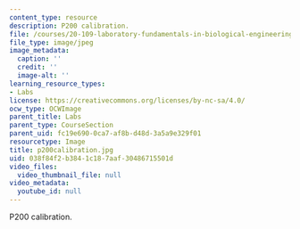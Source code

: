 ```yaml
---
content_type: resource
description: P200 calibration.
file: /courses/20-109-laboratory-fundamentals-in-biological-engineering-fall-2007/038f84f2b3841c187aaf30486715501d_p200calibration.jpg
file_type: image/jpeg
image_metadata:
  caption: ''
  credit: ''
  image-alt: ''
learning_resource_types:
- Labs
license: https://creativecommons.org/licenses/by-nc-sa/4.0/
ocw_type: OCWImage
parent_title: Labs
parent_type: CourseSection
parent_uid: fc19e690-0ca7-af8b-d48d-3a5a9e329f01
resourcetype: Image
title: p200calibration.jpg
uid: 038f84f2-b384-1c18-7aaf-30486715501d
video_files:
  video_thumbnail_file: null
video_metadata:
  youtube_id: null
---
```

P200 calibration.